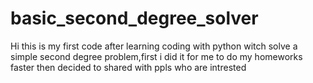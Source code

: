 # basic_second_degree_solver
Hi
this is my first code after learning coding with python
witch solve a simple second degree problem,first i did it for me to do my homeworks faster then decided to shared with ppls who are intrested  
